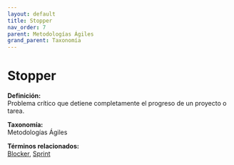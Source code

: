 ```yaml
---
layout: default
title: Stopper
nav_order: 7
parent: Metodologías Ágiles
grand_parent: Taxonomía
---
```


# Stopper

**Definición:**  
Problema crítico que detiene completamente el progreso de un proyecto o tarea.

**Taxonomía:**  
Metodologías Ágiles

**Términos relacionados:**  
[Blocker](https://maleniski.github.io/diccionario-angl-tec-mx/docs/taxonomia/metodologías--ágiles/blocker.html), [Sprint](https://maleniski.github.io/diccionario-angl-tec-mx/docs/taxonomia/metodologías--ágiles/sprint.html)
